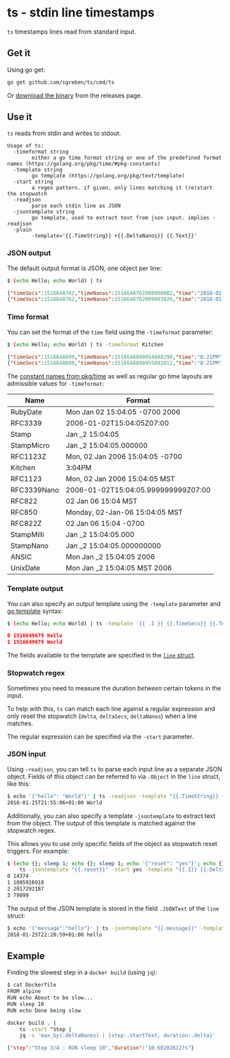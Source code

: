 # ts - stdin line timestamps

`ts` timestamps lines read from standard input. 

## Get it

Using go get:

```bash
go get github.com/sgreben/ts/cmd/ts
```

Or [download the binary](https://github.com/sgreben/ts/releases) from the releases page.

## Use it

`ts` reads from stdin and writes to stdout.

```text
Usage of ts:
  -timeformat string
        either a go time format string or one of the predefined format names (https://golang.org/pkg/time/#pkg-constants)
  -template string
        go template (https://golang.org/pkg/text/template)
  -start string
        a regex pattern. if given, only lines matching it (re)start the stopwatch
  -readjson
        parse each stdin line as JSON
  -jsontemplate string
        go template, used to extract text from json input. implies -readjson
  -plain
        -template='{{.TimeString}} +{{.DeltaNanos}} {{.Text}}'
```

### JSON output

The default output format is JSON, one object per line:

```bash
$ (echo Hello; echo World) | ts
```

```json
{"timeSecs":1516648762,"timeNanos":1516648762008900882,"time":"2018-01-22T20:19:22+01:00","deltaSecs":0.000015003,"deltaNanos":15003,"delta":"15.003µs","totalSecs":0.000015003,"totalNanos":15003,"total":"15.003µs","text":"Hello"}
{"timeSecs":1516648762,"timeNanos":1516648762009093926,"time":"2018-01-22T20:19:22+01:00","deltaSecs":0.000193044,"deltaNanos":193044,"delta":"193.044µs","totalSecs":0.000208047,"totalNanos":208047,"total":"208.047µs","text":"World"}
```

### Time format

You can set the format of the `time` field using the `-timeformat` parameter:

```bash
$ (echo Hello; echo World) | ts -timeformat Kitchen
```

```json
{"timeSecs":1516648899,"timeNanos":1516648899954888290,"time":"8:21PM","deltaSecs":0.000012913,"deltaNanos":12913,"delta":"12.913µs","totalSecs":0.000012913,"totalNanos":12913,"total":"12.913µs","text":"Hello"}
{"timeSecs":1516648899,"timeNanos":1516648899955092012,"time":"8:21PM","deltaSecs":0.000203722,"deltaNanos":203722,"delta":"203.722µs","totalSecs":0.000216635,"totalNanos":216635,"total":"216.635µs","text":"World"}
```

The [constant names from pkg/time](https://golang.org/pkg/time/#pkg-constants) as well as regular go time layouts are admissible values for `-timeformat`:

| Name       | Format                              |
|------------|-------------------------------------|
| RubyDate   | Mon Jan 02 15:04:05 -0700 2006      |
| RFC3339    | 2006-01-02T15:04:05Z07:00           |
| Stamp      | Jan _2 15:04:05                     |
| StampMicro | Jan _2 15:04:05.000000              |
| RFC1123Z   | Mon, 02 Jan 2006 15:04:05 -0700     |
| Kitchen    | 3:04PM                              |
| RFC1123    | Mon, 02 Jan 2006 15:04:05 MST       |
| RFC3339Nano| 2006-01-02T15:04:05.999999999Z07:00 |
| RFC822     | 02 Jan 06 15:04 MST                 |
| RFC850     | Monday, 02-Jan-06 15:04:05 MST      |
| RFC822Z    | 02 Jan 06 15:04 -0700               |
| StampMilli | Jan _2 15:04:05.000                 |
| StampNano  | Jan _2 15:04:05.000000000           |
| ANSIC      | Mon Jan _2 15:04:05 2006            |
| UnixDate   | Mon Jan _2 15:04:05 MST 2006        |

### Template output

You can also specify an output template using the `-template` parameter and [go template](https://golang.org/pkg/text/template) syntax:

```bash
$ (echo Hello; echo World) | ts -template '{{ .I }} {{.TimeSecs}} {{.Text}}'
```

```json
0 1516649679 Hello
1 1516649679 World
```

The fields available to the template are specified in the [`line` struct](cmd/ts/main.go#L15).

### Stopwatch regex

Sometimes you need to measure the duration *between* certain tokens in the input.

To help with this, `ts` can match each line against a regular expression and only reset the stopwatch (`delta`, `deltaSecs`, `deltaNanos`) when a line matches.

The regular expression can be specified via the `-start` parameter.

### JSON input

Using `-readjson`, you can tell `ts` to parse each input line as a separate JSON object.  Fields of this object can be referred to via `.Object` in the `line` struct, like this:

```bash
$ echo '{"hello": "World"}' | ts -readjson -template "{{.TimeString}} {{.Object.hello}}"
2018-01-25T21:55:06+01:00 World
```

Additionally, you can also specify a template `-jsontemplate` to extract text from the object. The output of this template is matched against the stopwatch regex. 

This allows you to use only specific fields of the object as stopwatch reset triggers. For example:

```bash
$ (echo {}; sleep 1; echo {}; sleep 1; echo '{"reset": "yes"}'; echo {}) | 
    ts -jsontemplate "{{.reset}}" -start yes -template "{{.I}} {{.DeltaNanos}}"
0 14374
1 1005916918
2 2017292187
3 79099
```

The output of the JSON template is stored in the field `.JSONText` of the `line` struct:

```bash
$ echo '{"message":"hello"}' | ts -jsontemplate "{{.message}}" -template "{{.TimeString}} {{.JSONText}}"
2018-01-25T22:20:59+01:00 hello
```

## Example

Finding the slowest step in a `docker build` (using `jq`):

```bash
$ cat Dockerfile
FROM alpine
RUN echo About to be slow...
RUN sleep 10
RUN echo Done being slow
```

```bash
docker build . |
    ts -start ^Step |
    jq -s 'max_by(.deltaNanos) | {step:.startText, duration:.delta}'
```

```json
{"step":"Step 3/4 : RUN sleep 10","duration":"10.602026127s"}
```